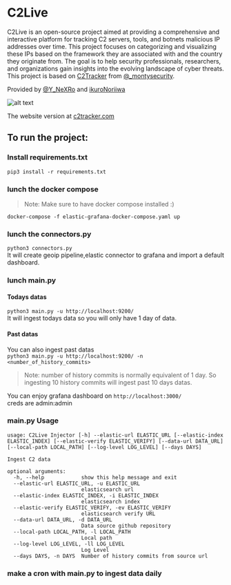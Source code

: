# C2Live


C2Live is an open-source project aimed at providing a comprehensive and interactive platform for tracking C2 servers, tools, and botnets malicious IP addresses over time. This project focuses on categorizing and visualizing these IPs based on the framework they are associated with and the country they originate from. The goal is to help security professionals, researchers, and organizations gain insights into the evolving landscape of cyber threats. This project is based on [C2Tracker](https://github.com/montysecurity/C2-Tracker) from [@_montysecurity](https://twitter.com/_montysecurity).


Provided by [@Y_NeXRo](https://twitter.com/Y_NeXRo) and [ikuroNoriiwa](https://github.com/ikuroNoriiwa)  


![alt text](https://github.com/YoNixNeXRo/C2Live/blob/main/preview.jpg?raw=true)

The website version at [c2tracker.com](https://c2tracker.com)

## To run the project:
### Install requirements.txt
`pip3 install -r requirements.txt`
### lunch the docker compose
> Note: Make sure to have docker compose installed :)


`docker-compose -f elastic-grafana-docker-compose.yaml up`
### lunch the connectors.py 
`python3 connectors.py`  
It will create geoip pipeline,elastic connector to grafana and import a default dashboard.
### lunch main.py
#### Todays datas
`python3 main.py -u http://localhost:9200/  `  
It will ingest todays data so you will only have 1 day of data. 
#### Past datas
You can also ingest past datas  
`python3 main.py -u http://localhost:9200/ -n <number_of_history_commits>`  
> Note: number of history commits is normally equivalent of 1 day. So ingesting 10 history commits will ingest past 10 days datas.

 
You can enjoy grafana dashboard on `http://localhost:3000/ `  
creds are admin:admin

### main.py Usage 
```
usage: C2Live Injector [-h] --elastic-url ELASTIC_URL [--elastic-index ELASTIC_INDEX] [--elastic-verify ELASTIC_VERIFY] [--data-url DATA_URL] [--local-path LOCAL_PATH] [--log-level LOG_LEVEL] [--days DAYS]

Ingest C2 data

optional arguments:
  -h, --help            show this help message and exit
  --elastic-url ELASTIC_URL, -u ELASTIC_URL
                        elasticsearch url
  --elastic-index ELASTIC_INDEX, -i ELASTIC_INDEX
                        elasticsearch index
  --elastic-verify ELASTIC_VERIFY, -ev ELASTIC_VERIFY
                        elasticsearch verify URL
  --data-url DATA_URL, -d DATA_URL
                        Data source github repository
  --local-path LOCAL_PATH, -l LOCAL_PATH
                        Local path
  --log-level LOG_LEVEL, -ll LOG_LEVEL
                        Log Level
  --days DAYS, -n DAYS  Number of history commits from source url 

```
### make a cron with main.py to ingest data daily


